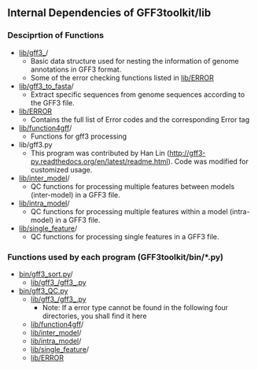 ## Internal Dependencies of GFF3toolkit/lib
### Desciprtion of Functions
* [lib/gff3_](lib/gff3_)/
    - Basic data structure used for nesting the information of genome annotations in GFF3 format. 
    - Some of the error checking functions listed in [lib/ERROR](lib/ERROR)
* [lib/gff3_to_fasta](lib/gff3_to_fasta)/
    - Extract specific sequences from genome sequences according to the GFF3 file.
* [lib/ERROR](lib/ERROR)
    - Contains the full list of Error codes and the corresponding Error tag
* [lib/function4gff](lib/function4gff)/
    - Functions for gff3 processing
* lib/gff3.py
    - This program was contributed by Han Lin (http://gff3-py.readthedocs.org/en/latest/readme.html). Code was modified for customized usage.
* [lib/inter_model](lib/inter_model)/
    - QC functions for processing multiple features between models (inter-model) in a GFF3 file.
* [lib/intra_model](lib/intra_model)/
    - QC functions for processing multiple features within a model (intra-model) in a GFF3 file.
* [lib/single_feature](lib/single_feature)/
    - QC functions for processing single features in a GFF3 file.

### Functions used by each program (GFF3toolkit/bin/*.py)
* [bin/gff3_sort.py](bin/gff3_sort.py)/
    - [lib/gff3_/gff3_.py](lib/gff3/gff3.py)
* [bin/gff3_QC.py](bin/gff3_QC.py)
    - [lib/gff3_/gff3_.py](lib/gff3/gff3.py)
        - Note: If a error type cannot be found in the following four directories, you shall find it here
    - [lib/function4gff](lib/function4gff)/
    - [lib/inter_model](lib/inter_model)/
    - [lib/intra_model](lib/intra_model)/
    - [lib/single_feature](lib/single_feature)/
    - [lib/ERROR](lib/ERROR)

